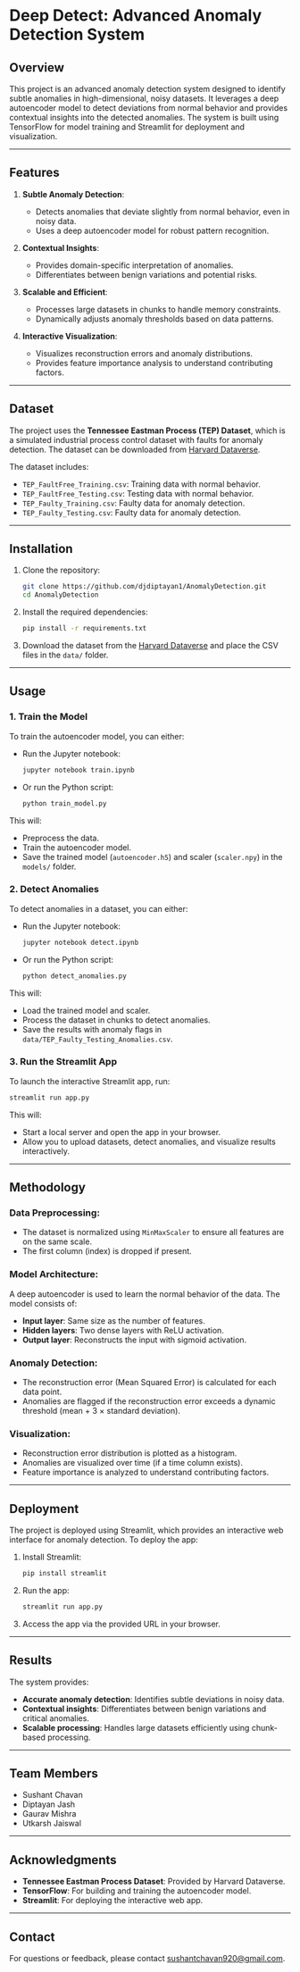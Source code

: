 # **Deep Detect: Advanced Anomaly Detection System**

## **Overview**
This project is an advanced anomaly detection system designed to identify subtle anomalies in high-dimensional, noisy datasets. It leverages a deep autoencoder model to detect deviations from normal behavior and provides contextual insights into the detected anomalies. The system is built using TensorFlow for model training and Streamlit for deployment and visualization.

---

## **Features**
1. **Subtle Anomaly Detection**:
   - Detects anomalies that deviate slightly from normal behavior, even in noisy data.
   - Uses a deep autoencoder model for robust pattern recognition.

2. **Contextual Insights**:
   - Provides domain-specific interpretation of anomalies.
   - Differentiates between benign variations and potential risks.

3. **Scalable and Efficient**:
   - Processes large datasets in chunks to handle memory constraints.
   - Dynamically adjusts anomaly thresholds based on data patterns.

4. **Interactive Visualization**:
   - Visualizes reconstruction errors and anomaly distributions.
   - Provides feature importance analysis to understand contributing factors.

---

## **Dataset**
The project uses the **Tennessee Eastman Process (TEP) Dataset**, which is a simulated industrial process control dataset with faults for anomaly detection. The dataset can be downloaded from [Harvard Dataverse](https://dataverse.harvard.edu/dataset.xhtml?persistentId=doi:10.7910/DVN/6C3JR1).

The dataset includes:
- `TEP_FaultFree_Training.csv`: Training data with normal behavior.
- `TEP_FaultFree_Testing.csv`: Testing data with normal behavior.
- `TEP_Faulty_Training.csv`: Faulty data for anomaly detection.
- `TEP_Faulty_Testing.csv`: Faulty data for anomaly detection.

---

## **Installation**
1. Clone the repository:
   ```bash
   git clone https://github.com/djdiptayan1/AnomalyDetection.git
   cd AnomalyDetection
   ```
2. Install the required dependencies:
   ```bash
   pip install -r requirements.txt
   ```
3. Download the dataset from the [Harvard Dataverse](https://dataverse.harvard.edu/dataset.xhtml?persistentId=doi:10.7910/DVN/6C3JR1) and place the CSV files in the `data/` folder.

---

## **Usage**

### 1. Train the Model
To train the autoencoder model, you can either:

- Run the Jupyter notebook:
  ```bash
  jupyter notebook train.ipynb
  ```
- Or run the Python script:
  ```bash
  python train_model.py
  ```

This will:
- Preprocess the data.
- Train the autoencoder model.
- Save the trained model (`autoencoder.h5`) and scaler (`scaler.npy`) in the `models/` folder.

### 2. Detect Anomalies
To detect anomalies in a dataset, you can either:

- Run the Jupyter notebook:
  ```bash
  jupyter notebook detect.ipynb
  ```
- Or run the Python script:
  ```bash
  python detect_anomalies.py
  ```

This will:
- Load the trained model and scaler.
- Process the dataset in chunks to detect anomalies.
- Save the results with anomaly flags in `data/TEP_Faulty_Testing_Anomalies.csv`.

### 3. Run the Streamlit App
To launch the interactive Streamlit app, run:

```bash
streamlit run app.py
```

This will:
- Start a local server and open the app in your browser.
- Allow you to upload datasets, detect anomalies, and visualize results interactively.

---

## **Methodology**

### **Data Preprocessing**:
- The dataset is normalized using `MinMaxScaler` to ensure all features are on the same scale.
- The first column (index) is dropped if present.

### **Model Architecture**:
A deep autoencoder is used to learn the normal behavior of the data. The model consists of:
- **Input layer**: Same size as the number of features.
- **Hidden layers**: Two dense layers with ReLU activation.
- **Output layer**: Reconstructs the input with sigmoid activation.

### **Anomaly Detection**:
- The reconstruction error (Mean Squared Error) is calculated for each data point.
- Anomalies are flagged if the reconstruction error exceeds a dynamic threshold (mean + 3 × standard deviation).

### **Visualization**:
- Reconstruction error distribution is plotted as a histogram.
- Anomalies are visualized over time (if a time column exists).
- Feature importance is analyzed to understand contributing factors.

---

## **Deployment**
The project is deployed using Streamlit, which provides an interactive web interface for anomaly detection. To deploy the app:

1. Install Streamlit:
   ```bash
   pip install streamlit
   ```
2. Run the app:
   ```bash
   streamlit run app.py
   ```
3. Access the app via the provided URL in your browser.

---

## **Results**
The system provides:
- **Accurate anomaly detection**: Identifies subtle deviations in noisy data.
- **Contextual insights**: Differentiates between benign variations and critical anomalies.
- **Scalable processing**: Handles large datasets efficiently using chunk-based processing.

---

## **Team Members**
- Sushant Chavan
- Diptayan Jash
- Gaurav Mishra
- Utkarsh Jaiswal

---

## **Acknowledgments**
- **Tennessee Eastman Process Dataset**: Provided by Harvard Dataverse.
- **TensorFlow**: For building and training the autoencoder model.
- **Streamlit**: For deploying the interactive web app.

---

## **Contact**
For questions or feedback, please contact sushantchavan920@gmail.com.
